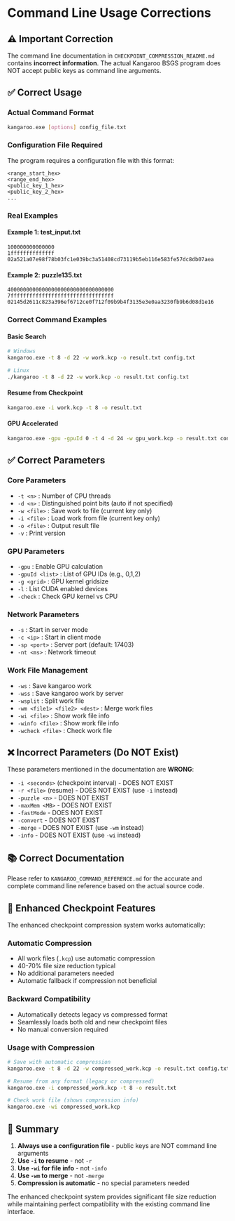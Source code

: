 # Command Line Usage Corrections

## ⚠️ Important Correction

The command line documentation in `CHECKPOINT_COMPRESSION_README.md` contains **incorrect information**. The actual Kangaroo BSGS program does NOT accept public keys as command line arguments.

## ✅ Correct Usage

### Actual Command Format
```bash
kangaroo.exe [options] config_file.txt
```

### Configuration File Required
The program requires a configuration file with this format:
```text
<range_start_hex>
<range_end_hex>
<public_key_1_hex>
<public_key_2_hex>
...
```

### Real Examples

#### Example 1: test_input.txt
```text
100000000000000
1ffffffffffffff
02a521a07e98f78b03fc1e039bc3a51408cd73119b5eb116e583fe57dc8db07aea
```

#### Example 2: puzzle135.txt
```text
4000000000000000000000000000000000
7fffffffffffffffffffffffffffffffff
02145d2611c823a396ef6712ce0f712f09b9b4f3135e3e0aa3230fb9b6d08d1e16
```

### Correct Command Examples

#### Basic Search
```bash
# Windows
kangaroo.exe -t 8 -d 22 -w work.kcp -o result.txt config.txt

# Linux
./kangaroo -t 8 -d 22 -w work.kcp -o result.txt config.txt
```

#### Resume from Checkpoint
```bash
kangaroo.exe -i work.kcp -t 8 -o result.txt
```

#### GPU Accelerated
```bash
kangaroo.exe -gpu -gpuId 0 -t 4 -d 24 -w gpu_work.kcp -o result.txt config.txt
```

## ✅ Correct Parameters

### Core Parameters
- `-t <n>` : Number of CPU threads
- `-d <n>` : Distinguished point bits (auto if not specified)
- `-w <file>` : Save work to file (current key only)
- `-i <file>` : Load work from file (current key only)
- `-o <file>` : Output result file
- `-v` : Print version

### GPU Parameters
- `-gpu` : Enable GPU calculation
- `-gpuId <list>` : List of GPU IDs (e.g., 0,1,2)
- `-g <grid>` : GPU kernel gridsize
- `-l` : List CUDA enabled devices
- `-check` : Check GPU kernel vs CPU

### Network Parameters
- `-s` : Start in server mode
- `-c <ip>` : Start in client mode
- `-sp <port>` : Server port (default: 17403)
- `-nt <ms>` : Network timeout

### Work File Management
- `-ws` : Save kangaroo work
- `-wss` : Save kangaroo work by server
- `-wsplit` : Split work file
- `-wm <file1> <file2> <dest>` : Merge work files
- `-wi <file>` : Show work file info
- `-winfo <file>` : Show work file info
- `-wcheck <file>` : Check work file

## ❌ Incorrect Parameters (Do NOT Exist)

These parameters mentioned in the documentation are **WRONG**:
- `-i <seconds>` (checkpoint interval) - DOES NOT EXIST
- `-r <file>` (resume) - DOES NOT EXIST (use `-i` instead)
- `-puzzle <n>` - DOES NOT EXIST
- `-maxMem <MB>` - DOES NOT EXIST
- `-fastMode` - DOES NOT EXIST
- `-convert` - DOES NOT EXIST
- `-merge` - DOES NOT EXIST (use `-wm` instead)
- `-info` - DOES NOT EXIST (use `-wi` instead)

## 📚 Correct Documentation

Please refer to `KANGAROO_COMMAND_REFERENCE.md` for the accurate and complete command line reference based on the actual source code.

## 🔧 Enhanced Checkpoint Features

The enhanced checkpoint compression system works automatically:

### Automatic Compression
- All work files (`.kcp`) use automatic compression
- 40-70% file size reduction typical
- No additional parameters needed
- Automatic fallback if compression not beneficial

### Backward Compatibility
- Automatically detects legacy vs compressed format
- Seamlessly loads both old and new checkpoint files
- No manual conversion required

### Usage with Compression
```bash
# Save with automatic compression
kangaroo.exe -t 8 -d 22 -w compressed_work.kcp -o result.txt config.txt

# Resume from any format (legacy or compressed)
kangaroo.exe -i compressed_work.kcp -t 8 -o result.txt

# Check work file (shows compression info)
kangaroo.exe -wi compressed_work.kcp
```

## 🎯 Summary

1. **Always use a configuration file** - public keys are NOT command line arguments
2. **Use `-i` to resume** - not `-r`
3. **Use `-wi` for file info** - not `-info`
4. **Use `-wm` to merge** - not `-merge`
5. **Compression is automatic** - no special parameters needed

The enhanced checkpoint system provides significant file size reduction while maintaining perfect compatibility with the existing command line interface.
